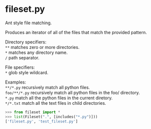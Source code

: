 fileset.py
==========

Ant style file matching.

Produces an iterator of all of the files that match the provided pattern.  

Directory specifiers:  
`**`	matches zero or more directories.  
`*`		matches any directory name.  
`/`		path separator.  

File specifiers:  
`*`		glob style wildcard.

Examples:  
	`**/*.py`		recursively match all python files.  
	`foo/**/*.py`	recursively match all python files in the foo/ directory.  
	`*.py`			match all the python files in the current diretory.  
	`*/*.txt`		match all the text files in child directories.  

```python
>>> from fileset import *
>>> list(Fileset(".", [includes("*.py")]))
['fileset.py', 'test_fileset.py']
```
